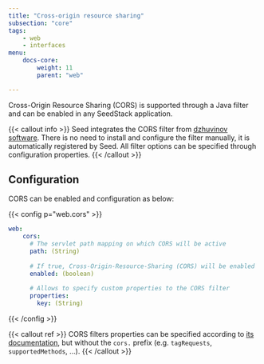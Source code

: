 ```yaml
---
title: "Cross-origin resource sharing"
subsection: "core"
tags:
    - web
    - interfaces
menu:
    docs-core:
        weight: 11
        parent: "web"

---
```


Cross-Origin Resource Sharing (CORS) is supported through a Java filter and can be enabled in any SeedStack application.

{{< callout info >}}
Seed integrates the CORS filter from [dzhuvinov software](http://software.dzhuvinov.com/cors-filter.html). There is no 
need to install and configure the filter manually, it is automatically registered by Seed. All filter options can be 
specified through configuration properties.
{{< /callout >}}

## Configuration

CORS can be enabled and configuration as below:

{{< config p="web.cors" >}}
```yaml
web:
    cors:
      # The servlet path mapping on which CORS will be active
      path: (String)
     
      # If true, Cross-Origin-Resource-Sharing (CORS) will be enabled
      enabled: (boolean)
      
      # Allows to specify custom properties to the CORS filter
      properties: 
        key: (String)
```
{{< /config >}}

{{< callout ref >}}
CORS filters properties can be specified according to [its documentation](http://software.dzhuvinov.com/cors-filter-configuration.html#section-1),
but without the `cors.` prefix (e.g. `tagRequests`, `supportedMethods`, ...).
{{< /callout >}}


